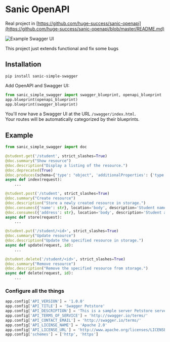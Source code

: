 # Sanic OpenAPI
Real project in [https://github.com/huge-success/sanic-openapi](https://github.com/huge-success/sanic-openapi/blob/master/README.md)

![Example Swagger UI](https://raw.githubusercontent.com/huge-success/sanic-openapi/master/images/code-to-ui.png "Swagger UI")

This project just extends functional and fix some bugs
## Installation
```shell
pip install sanic-simple-swagger
```
Add OpenAPI and Swagger UI:
```python
from sanic_simple_swagger import swagger_blueprint, openapi_blueprint
app.blueprint(openapi_blueprint)
app.blueprint(swagger_blueprint)
```
You'll now have a Swagger UI at the URL `/swagger/index.html`.  
Your routes will be automatically categorized by their blueprints.

## Example
```python
from sanic_simple_swagger import doc

@student.get('/student', strict_slashes=True)
@doc.summary("Show resource")
@doc.description("Display a listing of the resource.")
@doc.deprecated(True)
@doc.produces(schema={'type': "object", 'additionalProperties': {'type': "string", 'format': "string"}}, status=200, description='Success result', content_type='application/json')
async def index(request):
    ...

@student.post('/student', strict_slashes=True)
@doc.summary("Create resource")
@doc.description("Store a newly created resource in storage.")
@doc.consumes({'name': str}, location='body', description='Student name', example={'name': 'John meyer'}, required=True)
@doc.consumes({'address': str}, location='body', description='Student address', example={'address': 'San Francisco, CA 94109 hone : (301) 916-0860'}, required=True)
async def store(request):
    ...

@student.put('/student/<id>', strict_slashes=True)
@doc.summary("Update resource")
@doc.description("Update the specified resource in storage.")
async def update(request, id):
    ...

@student.delete('/student/<id>', strict_slashes=True)
@doc.summary("Remove resource")
@doc.description("Remove the specified resource from storage.")
async def delete(request, id):
    ...
```

### Configure all the things
```python
app.config['API_VERSION'] = '1.0.0'
app.config['API_TITLE'] = 'Swagger Petstore'
app.config['API_DESCRIPTION'] = 'This is a sample server Petstore server. You can find out more about Swagger at [http://swagger.io](http://swagger.io) or on [irc.freenode.net, #swagger](http://swagger.io/irc/). For this sample, you can use the api key `special-key` to test the authorization filters.'
app.config['API_TERMS_OF_SERVICE'] = 'http://swagger.io/terms/'
app.config['API_CONTACT_EMAIL'] = 'http://swagger.io/terms/'
app.config['API_LICENSE_NAME'] = 'Apache 2.0'
app.config['API_LICENSE_URL'] = 'http://www.apache.org/licenses/LICENSE-2.0.html'
app.config['schemes'] = ['http', 'https']
```